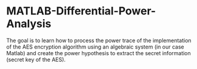 # MATLAB-Differential-Power-Analysis
The goal is to learn how to process the power trace of the implementation of the AES encryption algorithm using an algebraic system (in our case Matlab) and create the power hypothesis to extract the secret information (secret key of the AES). 
